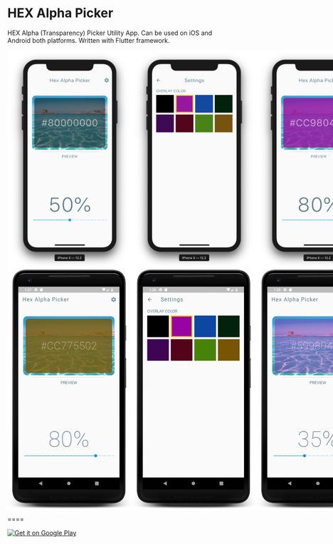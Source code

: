 # HEX Alpha Picker

HEX Alpha (Transparency) Picker Utility App. 
Can be used on iOS and Android both platforms. Written with Flutter framework.

<div style="display:flex">
  <img src="https://github.com/gshockv/HexAlphaPicker/blob/master/assets/hex_color_picker_ios_1.png" width="280" />
  <img src="https://github.com/gshockv/HexAlphaPicker/blob/master/assets/hex_color_picker_ios_2.png" width="280" />
  <img src="https://github.com/gshockv/HexAlphaPicker/blob/master/assets/hex_color_picker_ios_3.png" width="280" />
</div>

<div style="display:flex">
  <img src="https://github.com/gshockv/HexAlphaPicker/blob/master/assets/hex_color_picker_android_1.png" width="280" />
  <img src="https://github.com/gshockv/HexAlphaPicker/blob/master/assets/hex_color_picker_android_2.png" width="280" />
  <img src="https://github.com/gshockv/HexAlphaPicker/blob/master/assets/hex_color_picker_android_3.png" width="280" />
</div>


====

<a href='https://play.google.com/store/apps/details?id=com.gshockv.hexalpahcolors&pcampaignid=MKT-Other-global-all-co-prtnr-py-PartBadge-Mar2515-1'><img alt='Get it on Google Play' src='https://play.google.com/intl/en_us/badges/images/generic/en_badge_web_generic.png' width="320"/></a>
